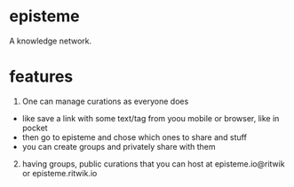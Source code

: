 # episteme
A knowledge network.

# features
1. One can manage curations as everyone does
  - like save a link with some text/tag from yoou mobile or browser, like in pocket
  - then go to episteme and chose which ones to share and stuff
  - you can create groups and privately share with them
  
2. having groups, public curations that you can host at episteme.io@ritwik or episteme.ritwik.io
